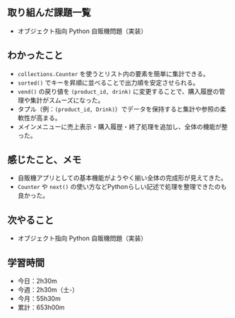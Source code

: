 ## 取り組んだ課題一覧
- オブジェクト指向 Python 自販機問題（実装）
## わかったこと
- `collections.Counter` を使うとリスト内の要素を簡単に集計できる。  
- `sorted()` でキーを昇順に並べることで出力順を安定させられる。  
- `vend()` の戻り値を `(product_id, drink)` に変更することで、購入履歴の管理や集計がスムーズになった。  
- タプル（例：`(product_id, Drink)`）でデータを保持すると集計や参照の柔軟性が高まる。  
- メインメニューに売上表示・購入履歴・終了処理を追加し、全体の機能が整った。
## 感じたこと、メモ
- 自販機アプリとしての基本機能がようやく揃い全体の完成形が見えてきた。  
- `Counter` や `next()` の使い方などPythonらしい記述で処理を整理できたのも良かった。  
## 次やること
- オブジェクト指向 Python 自販機問題（実装）
## 学習時間
- 今日：2h30m
- 今週：2h30m（土-）
- 今月：55h30m
- 累計：653h00m